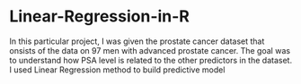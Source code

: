 # Linear-Regression-in-R
In this particular project, I was given the prostate cancer dataset that onsists of the data on 97 men with advanced prostate cancer. The goal was to understand how PSA level is related to the other predictors in the dataset. I used Linear Regression method to build predictive model
